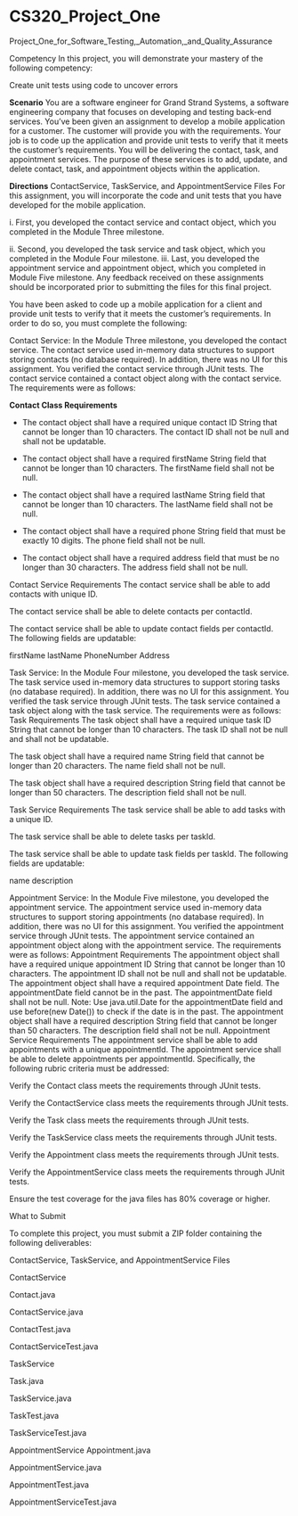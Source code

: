 # CS320_Project_One
Project_One_for_Software_Testing,_Automation,_and_Quality_Assurance


Competency
In this project, you will demonstrate your mastery of the following competency:

Create unit tests using code to uncover errors


**Scenario**
You are a software engineer for Grand Strand Systems, a software engineering company that focuses on developing and testing back-end services. 
You’ve been given an assignment to develop a mobile application for a customer. 
The customer will provide you with the requirements. Your job is to code up the application and provide unit tests to verify that it meets the customer’s requirements. 
You will be delivering the contact, task, and appointment services. 
The purpose of these services is to add, update, and delete contact, task, and appointment objects within the application.


**Directions**
ContactService, TaskService, and AppointmentService Files
For this assignment, you will incorporate the code and unit tests that you have developed for the mobile application. 

i. First, you developed the contact service and contact object, which you completed in the Module Three milestone.

ii. Second, you developed the task service and task object, which you completed in the Module Four milestone. 
iii. Last, you developed the appointment service and appointment object, which you completed in Module Five milestone. Any feedback received on these assignments should be incorporated prior to submitting the files for this final project.


You have been asked to code up a mobile application for a client and provide unit tests to verify that it meets the customer’s requirements. In order to do so, you must complete the following:


Contact Service: In the Module Three milestone, you developed the contact service. The contact service used in-memory data structures to support storing contacts (no database required). In addition, there was no UI for this assignment. You verified the contact service through JUnit tests. The contact service contained a contact object along with the contact service. The requirements were as follows:

**Contact Class Requirements**
- The contact object shall have a required unique contact ID String that cannot be longer than 10 characters. The contact ID shall not be null and shall not be updatable.

- The contact object shall have a required firstName String field that cannot be longer than 10 characters. The firstName field shall not be null.

- The contact object shall have a required lastName String field that cannot be longer than 10 characters. The lastName field shall not be null.

- The contact object shall have a required phone String field that must be exactly 10 digits. The phone field shall not be null.
- The contact object shall have a required address field that must be no longer than 30 characters. The address field shall not be null.

Contact Service Requirements
The contact service shall be able to add contacts with unique ID.

The contact service shall be able to delete contacts per contactId.

The contact service shall be able to update contact fields per contactId. The following fields are updatable:

firstName
lastName
PhoneNumber
Address


Task Service: In the Module Four milestone, you developed the task service. The task service used in-memory data structures to support storing tasks (no database required). In addition, there was no UI for this assignment. You verified the task service through JUnit tests. The task service contained a task object along with the task service. The requirements were as follows:
Task Requirements
The task object shall have a required unique task ID String that cannot be longer than 10 characters. The task ID shall not be null and shall not be updatable.

The task object shall have a required name String field that cannot be longer than 20 characters. The name field shall not be null.

The task object shall have a required description String field that cannot be longer than 50 characters. The description field shall not be null.

Task Service Requirements
The task service shall be able to add tasks with a unique ID.

The task service shall be able to delete tasks per taskId.

The task service shall be able to update task fields per taskId. The following fields are updatable:

name
description


Appointment Service: In the Module Five milestone, you developed the appointment service. The appointment service used in-memory data structures to support storing appointments (no database required). In addition, there was no UI for this assignment. You verified the appointment service through JUnit tests. The appointment service contained an appointment object along with the appointment service. The requirements were as follows:
Appointment Requirements
The appointment object shall have a required unique appointment ID String that cannot be longer than 10 characters. The appointment ID shall not be null and shall not be updatable.
The appointment object shall have a required appointment Date field. The appointmentDate field cannot be in the past. The appointmentDate field shall not be null. Note: Use java.util.Date for the appointmentDate field and use before(new Date()) to check if the date is in the past.
The appointment object shall have a required description String field that cannot be longer than 50 characters. The description field shall not be null.
Appointment Service Requirements
The appointment service shall be able to add appointments with a unique appointmentId.
The appointment service shall be able to delete appointments per appointmentId.
Specifically, the following rubric criteria must be addressed:

Verify the Contact class meets the requirements through JUnit tests.

Verify the ContactService class meets the requirements through JUnit tests.

Verify the Task class meets the requirements through JUnit tests.

Verify the TaskService class meets the requirements through JUnit tests.

Verify the Appointment class meets the requirements through JUnit tests.

Verify the AppointmentService class meets the requirements through JUnit tests.

Ensure the test coverage for the java files has 80% coverage or higher.

What to Submit

To complete this project, you must submit a ZIP folder containing the following deliverables:

ContactService, TaskService, and AppointmentService Files

ContactService

Contact.java

ContactService.java

ContactTest.java

ContactServiceTest.java

TaskService

Task.java

TaskService.java

TaskTest.java

TaskServiceTest.java

AppointmentService
Appointment.java

AppointmentService.java

AppointmentTest.java

AppointmentServiceTest.java
